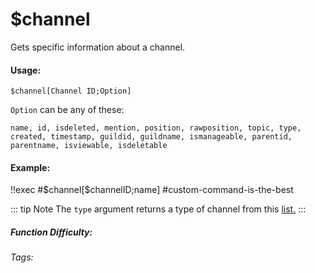 # $channel
Gets specific information about a channel. 

#### Usage: 
`$channel[Channel ID;Option]`

`Option` can be any of these:
```
name, id, isdeleted, mention, position, rawposition, topic, type, created, timestamp, guildid, guildname, ismanageable, parentid, parentname, isviewable, isdeletable
```

#### Example:
<discord-messages>
	<discord-message :bot="false" role-color="#ffcc9a" author="Member">
		!!exec #$channel[$channelID;name]
	</discord-message>
	<discord-message :bot="true" role-color="#0099ff" author="Custom Command" avatar="https://media.discordapp.net/avatars/725721249652670555/781224f90c3b841ba5b40678e032f74a.webp">
		#custom-command-is-the-best
	</discord-message>
</discord-messages>


::: tip Note
The `type` argument returns a type of channel from this [list.](../CodeReferences/ref.channel_types.md)
:::


##### Function Difficulty: <Badge type="tip" text="Easy" vertical="middle" /> 
###### Tags: <Badge type="tip" text="channel" vertical="middle" /> <Badge type="tip" text="create" vertical="middle" />
 

